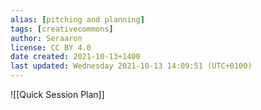 ```yaml
---
alias: [pitching and planning]
tags: [creativecommons]
author: Seraaron
license: CC BY 4.0
date created: 2021-10-13+1400
last updated: Wednesday 2021-10-13 14:09:51 (UTC+0100)
---
```


![[Quick Session Plan]]